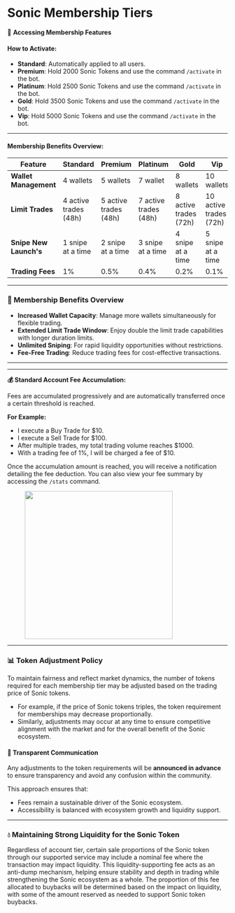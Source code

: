 # Sonic Membership Tiers

🚀 **Accessing Membership Features**

#### **How to Activate:**

* **Standard**: Automatically applied to all users.
* **Premium**: Hold 2000 Sonic Tokens and use the command `/activate` in the bot.
* **Platinum**: Hold 2500 Sonic Tokens and use the command `/activate` in the bot.
* **Gold**: Hold 3500 Sonic Tokens and use the command `/activate` in the bot.
* **Vip**: Hold 5000 Sonic Tokens and use the command `/activate` in the bot.

***

#### **Membership Benefits Overview:**

<table><thead><tr><th width="130.6484375">Feature</th><th>Standard</th><th>Premium</th><th>Platinum</th><th>Gold</th><th>Vip</th></tr></thead><tbody><tr><td><strong>Wallet Management</strong></td><td> 4 wallets</td><td>5 wallets</td><td>7 wallet</td><td>8 wallets</td><td>10 wallets</td></tr><tr><td><strong>Limit Trades</strong></td><td>4 active trades (48h)</td><td>5 active trades (48h)</td><td>7 active trades (48h)</td><td>8 active trades (72h)</td><td>10 active trades (72h)</td></tr><tr><td><strong>Snipe New Launch's</strong></td><td>1 snipe at a time</td><td>2 snipe at a time</td><td>3 snipe at a time</td><td>4 snipe at a time</td><td>5 snipe at a time</td></tr><tr><td><strong>Trading Fees</strong></td><td>1%</td><td>0.5%</td><td>0.4%</td><td>0.2%</td><td>0.1%</td></tr></tbody></table>

***

### 💼  Membership Benefits Overview

* **Increased Wallet Capacity**: Manage more wallets simultaneously for flexible trading.
* **Extended Limit Trade Window**: Enjoy double the limit trade capabilities with longer duration limits.
* **Unlimited Sniping**: For rapid liquidity opportunities without restrictions.
* **Fee-Free Trading**: Reduce trading fees for cost-effective transactions.

***

***

**💰 Standard Account Fee Accumulation:**

Fees are accumulated progressively and are automatically transferred once a certain threshold is reached.

**For Example:**

* I execute a Buy Trade for $10.
* I execute a Sell Trade for $100.
* After multiple trades, my total trading volume reaches $1000.
* With a trading fee of 1%, I will be charged a fee of $10.

Once the accumulation amount is reached, you will receive a notification detailing the fee deduction. You can also view your fee summary by accessing the `/stats` command.

<figure><img src="../.gitbook/assets/Screenshot 2024-10-12 at 10.38.59 PM.png" alt="" width="338"><figcaption></figcaption></figure>

***

### 📊 Token Adjustment Policy

To maintain fairness and reflect market dynamics, the number of tokens required for each membership tier may be adjusted based on the trading price of Sonic tokens.

* For example, if the price of Sonic tokens triples, the token requirement for memberships may decrease proportionally.
* Similarly, adjustments may occur at any time to ensure competitive alignment with the market and for the overall benefit of the Sonic ecosystem.

#### **🔔 Transparent Communication**

Any adjustments to the token requirements will be **announced in advance** to ensure transparency and avoid any confusion within the community.

This approach ensures that:

* Fees remain a sustainable driver of the Sonic ecosystem.
* Accessibility is balanced with ecosystem growth and liquidity support.

***

### 💧 **Maintaining Strong Liquidity for the Sonic Token**

Regardless of account tier, certain sale proportions of the Sonic token through our supported service may include a nominal fee where the transaction may impact liquidity. This liquidity-supporting fee acts as an anti-dump mechanism, helping ensure stability and depth in trading while strengthening the Sonic ecosystem as a whole. The proportion of this fee allocated to buybacks will be determined based on the impact on liquidity, with some of the amount reserved as needed to support Sonic token buybacks.
